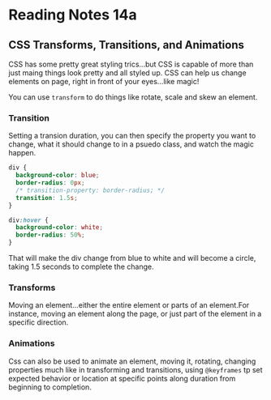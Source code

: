 # Reading Notes 14a
## CSS Transforms, Transitions, and Animations

CSS has some pretty great styling trics...but CSS is capable of more than just maing things look pretty and all styled up. CSS can help us change elements on page, right in front of your eyes...like magic! 

You can use `transform` to do things like rotate, scale and skew an element.

### Transition
Setting a transion duration, you can then specify the property you want to change, what it should change to in a psuedo class, and watch the magic happen.

```css
div {
  background-color: blue;
  border-radius: 0px;
  /* transition-property: border-radius; */
  transition: 1.5s;
}

div:hover {
  background-color: white;
  border-radius: 50%;
}
```
That will make the div change from blue to white and will become a circle, taking 1.5 seconds to complete the change.

### Transforms
Moving an element...either the entire element or parts of an element.For instance, moving an element along the page, or just part of the element in a specific direction.

### Animations

Css can also be used to animate an element, moving it, rotating, changing properties much like in transforming and transitions, using `@keyframes` tp set expected behavior or location at specific points along duration from beginning to completion.
